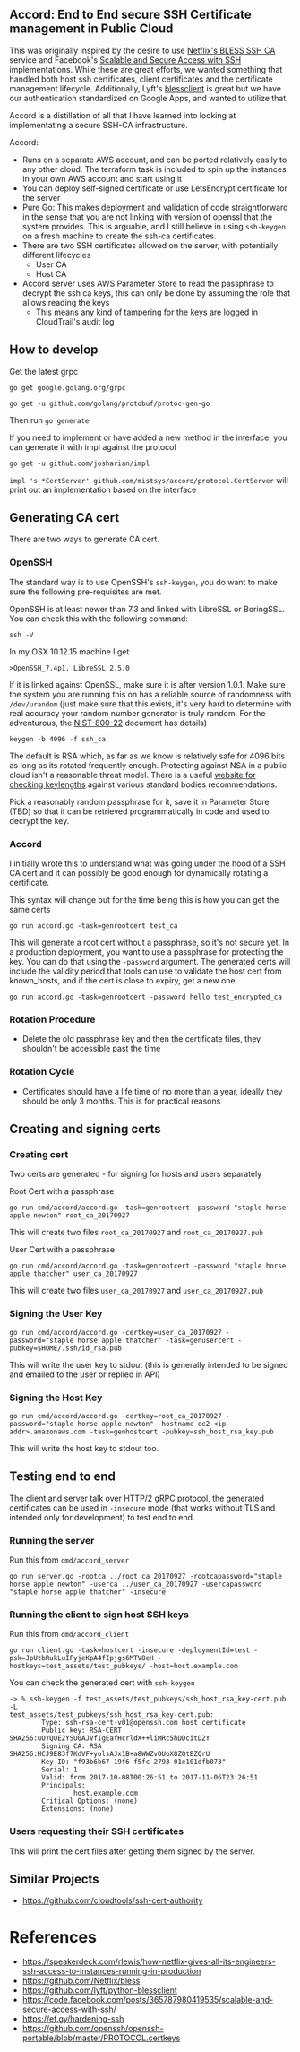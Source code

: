 ## Accord: End to End secure SSH Certificate management in Public Cloud

This was originally inspired by the desire to use [Netflix's BLESS SSH CA](https://github.com/Netflix/bless) service and Facebook's [Scalable and Secure Access with SSH](https://code.facebook.com/posts/365787980419535/scalable-and-secure-access-with-ssh/) implementations. While these are great efforts, we wanted something that handled both host ssh certificates, client certificates and the certificate management lifecycle. Additionally, Lyft's [blessclient](https://eng.lyft.com/blessing-your-ssh-at-lyft-a1b38f81629d) is great but we have our authentication standardized on Google Apps, and wanted to utilize that.

Accord is a distillation of all that I have learned into looking at implementating a secure SSH-CA infrastructure.

Accord:
- Runs on a separate AWS account, and can be ported relatively easily to any other cloud. The terraform task is included to spin up the instances in your own AWS account and start using it
- You can deploy self-signed certificate or use LetsEncrypt certificate for the server
- Pure Go: This makes deployment and validation of code straightforward in the sense that you are not linking with version of openssl that the system provides. This is arguable, and I still believe in using `ssh-keygen` on a fresh machine to create the ssh-ca certificates.
- There are two SSH certificates allowed on the server, with potentially different lifecycles
   - User CA
   - Host CA
- Accord server uses AWS Parameter Store to read the passphrase to decrypt the ssh ca keys, this can only be done by assuming the role that allows reading the keys
   - This means any kind of tampering for the keys are logged in CloudTrail's audit log


## How to develop

Get the latest grpc

`go get google.golang.org/grpc`

`go get -u github.com/golang/protobuf/protoc-gen-go`

Then run `go generate`

If you need to implement or have added a new method in the interface, you can generate it with impl against the protocol

`go get -u github.com/josharian/impl`


`impl 's *CertServer' github.com/mistsys/accord/protocol.CertServer` will print out an implementation based on the interface

## Generating CA cert

There are two ways to generate CA cert.


### OpenSSH
The standard way is to use OpenSSH's `ssh-keygen`, you do want to make sure the following pre-requisites are met.

OpenSSH is at least newer than 7.3 and linked with LibreSSL or BoringSSL. You can check this with the following command:

```
ssh -V
```

In my OSX 10.12.15 machine I get

```
>OpenSSH_7.4p1, LibreSSL 2.5.0
```

If it is linked against OpenSSL, make sure it is after version 1.0.1. Make sure the system you are running this on has a reliable source of randomness with `/dev/urandom` (just make sure that this exists, it's very hard to determine with real accuracy your random number generator is truly random. For the adventurous, the [NIST-800-22](https://csrc.nist.gov/publications/detail/sp/800-22/rev-1a/final) document has details)

`keygen -b 4096 -f ssh_ca`

The default is RSA which, as far as we know is relatively safe for 4096 bits as long as its rotated frequently enough. Protecting against NSA in a public cloud isn't a reasonable threat model. There is a useful [website for checking keylengths](https://www.keylength.com/en/compare/) against various standard bodies recommendations.

Pick a reasonably random passphrase for it, save it in Parameter Store (TBD) so that it can be retrieved programmatically in code and used to decrypt the key.

### Accord

I initially wrote this to understand what was going under the hood of a SSH CA cert and it can possibly be good enough for dynamically rotating a certificate.


This syntax will change but for the time being this is how you can get the same certs

```
go run accord.go -task=genrootcert test_ca
```

This will generate a root cert without a passphrase, so it's not secure yet. In a production deployment, you want to use a passphrase for protecting the key. You can do that using the `-password` argument. The generated certs will include the validity period that tools can use to validate the host cert from known_hosts, and if the cert is close to expiry, get a new one.

```
go run accord.go -task=genrootcert -password hello test_encrypted_ca

```



### Rotation Procedure

- Delete the old passphrase key and then the certificate files, they shouldn't be accessible past the time

### Rotation Cycle

- Certificates should have a life time of no more than a year, ideally they should be only 3 months. This is for practical reasons

## Creating and signing certs

### Creating cert

Two certs are generated - for signing for hosts and users separately

Root Cert with a passphrase

```
go run cmd/accord/accord.go -task=genrootcert -password "staple horse apple newton" root_ca_20170927
```

This will create two files `root_ca_20170927` and `root_ca_20170927.pub`

User Cert with a passphrase

```
go run cmd/accord/accord.go -task=genrootcert -password "staple horse apple thatcher" user_ca_20170927
```

This will create two files `user_ca_20170927` and `user_ca_20170927.pub`

### Signing the User Key

```
go run cmd/accord/accord.go -certkey=user_ca_20170927 -password="staple horse apple thatcher" -task=genusercert -pubkey=$HOME/.ssh/id_rsa.pub
```

This will write the user key to stdout (this is generally intended to be signed and emailed to the user or replied in API)

### Signing the Host Key

```
go run cmd/accord/accord.go -certkey=root_ca_20170927 -password="staple horse apple newton" -hostname ec2-<ip-addr>.amazonaws.com -task=genhostcert -pubkey=ssh_host_rsa_key.pub
```

This will write the host key to stdout too.

## Testing end to end

The client and server talk over HTTP/2 gRPC protocol, the generated certificates can be used in `-insecure` mode (that works without TLS and intended only for development) to test end to end.

### Running the server

Run this from `cmd/accord_server`

```
go run server.go -rootca ../root_ca_20170927 -rootcapassword="staple horse apple newton" -userca ../user_ca_20170927 -usercapassword "staple horse apple thatcher" -insecure
```

### Running the client to sign host SSH keys

Run this from `cmd/accord_client`
```
go run client.go -task=hostcert -insecure -deploymentId=test -psk=JpUtbRukLuIFyjeKpA4fIpjgs6MTV8eH -hostkeys=test_assets/test_pubkeys/ -host=host.example.com
```

You can check the generated cert with `ssh-keygen`

```
-> % ssh-keygen -f test_assets/test_pubkeys/ssh_host_rsa_key-cert.pub -L
test_assets/test_pubkeys/ssh_host_rsa_key-cert.pub:
        Type: ssh-rsa-cert-v01@openssh.com host certificate
        Public key: RSA-CERT SHA256:uOYQUE2YSU0AJVfIgEafHcrldX++liMRc5hDDcitD2Y
        Signing CA: RSA SHA256:HCJ9E83f7KdVF+yolsAJx1B+a8WWZvOUoX8ZQtBZQrU
        Key ID: "f93b6b67-19f6-f5fc-2793-01e101dfb073"
        Serial: 1
        Valid: from 2017-10-08T00:26:51 to 2017-11-06T23:26:51
        Principals:
                host.example.com
        Critical Options: (none)
        Extensions: (none)
```

### Users requesting their SSH certificates

This will print the cert files after getting them signed by the server.


## Similar Projects

- https://github.com/cloudtools/ssh-cert-authority

# References

- https://speakerdeck.com/rlewis/how-netflix-gives-all-its-engineers-ssh-access-to-instances-running-in-production
- https://github.com/Netflix/bless
- https://github.com/lyft/python-blessclient
- https://code.facebook.com/posts/365787980419535/scalable-and-secure-access-with-ssh/
- https://ef.gy/hardening-ssh
- https://github.com/openssh/openssh-portable/blob/master/PROTOCOL.certkeys
